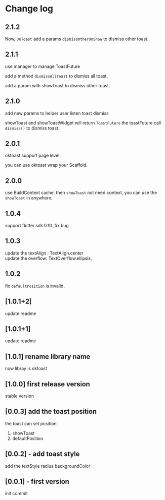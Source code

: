 # Change log

## 2.1.2

Now, `OKToast` add a params `dismissOtherOnShow` to dismiss other toast.

## 2.1.1

use manager to manage ToastFuture

add a method `dismissAllToast` to dismiss all toast.

add a param with showToast to dismiss other toast.

## 2.1.0

add new params to helper user listen toast dismiss

showToast and showToastWidget will return `ToastFuture` the toastFuture call `dismiss()` to dismiss toast.

## 2.0.1

oktoast support page level.

you can use oktoast wrap your Scaffold.

## 2.0.0

use BuildContext cache. then `showToast` not need context, you can use the `showToast` in anywhere.

## 1.0.4

support flutter sdk 0.10 ,fix bug

## 1.0.3

update the textAlign : TextAlign.center  
update the overflow: TextOverflow.ellipsis,

## 1.0.2

fix `defaultPosition` is invalid.

## [1.0.1+2]

update readme

## [1.0.1+1]

update readme

## [1.0.1] rename library name

now libray is oktoast

## [1.0.0] first release version

stable version

## [0.0.3] add the toast position

the toast can set position

1.  showToast
2.  defaultPosition

## [0.0.2] - add toast style

add the textStyle
radius
backgroundColor

## [0.0.1] - first version

init commit
